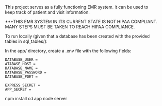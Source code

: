 This project serves as a fully functioning EMR system. It can be used to keep track of patient and visit information.

***THIS EMR SYSTEM IN ITS CURRENT STATE IS NOT HIPAA COMPLIANT. MANY STEPS MUST BE TAKEN TO REACH HIPAA COMPLIANCE.

To run locally (given that a database has been created with the provided tables in sql_tables/):

In the app/ directory, create a .env file with the following fields: 
    
    DATABASE_USER = 
    ATABASE_HOST = 
    DATABASE_NAME = 
    DATABASE_PASSWORD =
    DATABASE_PORT =

    EXPRESS_SECRET =
    APP_SECRET =

npm install
cd app
node server